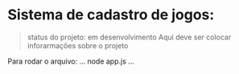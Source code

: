 # Sistema de cadastro de jogos:
> status do projeto: em desenvolvimento
Aqui deve ser colocar inforarmações sobre o projeto

Para rodar o  arquivo:
...
node app.js
...

